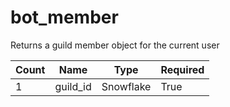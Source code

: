 # bot_member 
Returns a guild member object for the current user

 Count | Name | Type | Required        
 ----|----|----|----
 1 | guild_id | Snowflake | True
